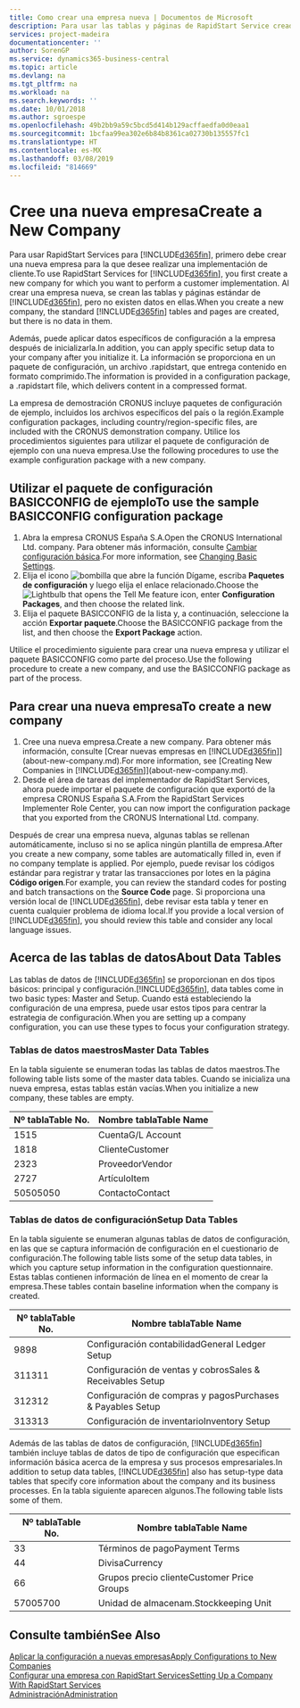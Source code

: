 ```yaml
---
title: Como crear una empresa nueva | Documentos de Microsoft
description: Para usar las tablas y páginas de RapidStart Service creadas que no tienen datos.
services: project-madeira
documentationcenter: ''
author: SorenGP
ms.service: dynamics365-business-central
ms.topic: article
ms.devlang: na
ms.tgt_pltfrm: na
ms.workload: na
ms.search.keywords: ''
ms.date: 10/01/2018
ms.author: sgroespe
ms.openlocfilehash: 49b2bb9a59c5bcd5d414b129acffaedfa0d0eaa1
ms.sourcegitcommit: 1bcfaa99ea302e6b84b8361ca02730b135557fc1
ms.translationtype: HT
ms.contentlocale: es-MX
ms.lasthandoff: 03/08/2019
ms.locfileid: "814669"
---
```

# <a name="create-a-new-company"></a><span data-ttu-id="1cec8-103">Cree una nueva empresa</span><span class="sxs-lookup"><span data-stu-id="1cec8-103">Create a New Company</span></span>
<span data-ttu-id="1cec8-104">Para usar RapidStart Services para [!INCLUDE[d365fin](includes/d365fin_md.md)], primero debe crear una nueva empresa para la que desee realizar una implementación de cliente.</span><span class="sxs-lookup"><span data-stu-id="1cec8-104">To use RapidStart Services for [!INCLUDE[d365fin](includes/d365fin_md.md)], you first create a new company for which you want to perform a customer implementation.</span></span> <span data-ttu-id="1cec8-105">Al crear una empresa nueva, se crean las tablas y páginas estándar de [!INCLUDE[d365fin](includes/d365fin_md.md)], pero no existen datos en ellas.</span><span class="sxs-lookup"><span data-stu-id="1cec8-105">When you create a new company, the standard [!INCLUDE[d365fin](includes/d365fin_md.md)] tables and pages are created, but there is no data in them.</span></span>

<span data-ttu-id="1cec8-106">Además, puede aplicar datos específicos de configuración a la empresa después de inicializarla.</span><span class="sxs-lookup"><span data-stu-id="1cec8-106">In addition, you can apply specific setup data to your company after you initialize it.</span></span> <span data-ttu-id="1cec8-107">La información se proporciona en un paquete de configuración, un archivo .rapidstart, que entrega contenido en formato comprimido.</span><span class="sxs-lookup"><span data-stu-id="1cec8-107">The information is provided in a configuration package, a .rapidstart file, which delivers content in a compressed format.</span></span>  

<span data-ttu-id="1cec8-108">La empresa de demostración CRONUS incluye paquetes de configuración de ejemplo, incluidos los archivos específicos del país o la región.</span><span class="sxs-lookup"><span data-stu-id="1cec8-108">Example configuration packages, including country/region-specific files, are included with the CRONUS demonstration company.</span></span> <span data-ttu-id="1cec8-109">Utilice los procedimientos siguientes para utilizar el paquete de configuración de ejemplo con una nueva empresa.</span><span class="sxs-lookup"><span data-stu-id="1cec8-109">Use the following procedures to use the example configuration package with a new company.</span></span>  

## <a name="to-use-the-sample-basicconfig-configuration-package"></a><span data-ttu-id="1cec8-110">Utilizar el paquete de configuración BASICCONFIG de ejemplo</span><span class="sxs-lookup"><span data-stu-id="1cec8-110">To use the sample BASICCONFIG configuration package</span></span>  
1. <span data-ttu-id="1cec8-111">Abra la empresa CRONUS España S.A.</span><span class="sxs-lookup"><span data-stu-id="1cec8-111">Open the CRONUS International Ltd. company.</span></span> <span data-ttu-id="1cec8-112">Para obtener más información, consulte [Cambiar configuración básica](ui-change-basic-settings.md).</span><span class="sxs-lookup"><span data-stu-id="1cec8-112">For more information, see [Changing Basic Settings](ui-change-basic-settings.md).</span></span>
2. <span data-ttu-id="1cec8-113">Elija el icono ![bombilla que abre la función Dígame](media/ui-search/search_small.png "Dígame que desea hacer"), escriba **Paquetes de configuración** y luego elija el enlace relacionado.</span><span class="sxs-lookup"><span data-stu-id="1cec8-113">Choose the ![Lightbulb that opens the Tell Me feature](media/ui-search/search_small.png "Tell me what you want to do") icon, enter **Configuration Packages**, and then choose the related link.</span></span>  
3. <span data-ttu-id="1cec8-114">Elija el paquete BASICCONFIG de la lista y, a continuación, seleccione la acción **Exportar paquete**.</span><span class="sxs-lookup"><span data-stu-id="1cec8-114">Choose the BASICCONFIG package from the list, and then choose the **Export Package** action.</span></span>  

<span data-ttu-id="1cec8-115">Utilice el procedimiento siguiente para crear una nueva empresa y utilizar el paquete BASICCONFIG como parte del proceso.</span><span class="sxs-lookup"><span data-stu-id="1cec8-115">Use the following procedure to create a new company, and use the BASICCONFIG package as part of the process.</span></span>  

## <a name="to-create-a-new-company"></a><span data-ttu-id="1cec8-116">Para crear una nueva empresa</span><span class="sxs-lookup"><span data-stu-id="1cec8-116">To create a new company</span></span>  
1. <span data-ttu-id="1cec8-117">Cree una nueva empresa.</span><span class="sxs-lookup"><span data-stu-id="1cec8-117">Create a new company.</span></span> <span data-ttu-id="1cec8-118">Para obtener más información, consulte [Crear nuevas empresas en [!INCLUDE[d365fin](includes/d365fin_md.md)]](about-new-company.md).</span><span class="sxs-lookup"><span data-stu-id="1cec8-118">For more information, see [Creating New Companies in [!INCLUDE[d365fin](includes/d365fin_md.md)]](about-new-company.md).</span></span>
2. <span data-ttu-id="1cec8-119">Desde el área de tareas del implementador de RapidStart Services, ahora puede importar el paquete de configuración que exportó de la empresa CRONUS España S.A.</span><span class="sxs-lookup"><span data-stu-id="1cec8-119">From the RapidStart Services Implementer Role Center, you can now import the configuration package that you exported from the CRONUS International Ltd. company.</span></span>

<span data-ttu-id="1cec8-120">Después de crear una empresa nueva, algunas tablas se rellenan automáticamente, incluso si no se aplica ningún plantilla de empresa.</span><span class="sxs-lookup"><span data-stu-id="1cec8-120">After you create a new company, some tables are automatically filled in, even if no company template is applied.</span></span> <span data-ttu-id="1cec8-121">Por ejemplo, puede revisar los códigos estándar para registrar y tratar las transacciones por lotes en la página **Código origen**.</span><span class="sxs-lookup"><span data-stu-id="1cec8-121">For example, you can review the standard codes for posting and batch transactions on the **Source Code** page.</span></span> <span data-ttu-id="1cec8-122">Si proporciona una versión local de [!INCLUDE[d365fin](includes/d365fin_md.md)], debe revisar esta tabla y tener en cuenta cualquier problema de idioma local.</span><span class="sxs-lookup"><span data-stu-id="1cec8-122">If you provide a local version of [!INCLUDE[d365fin](includes/d365fin_md.md)], you should review this table and consider any local language issues.</span></span>

## <a name="about-data-tables"></a><span data-ttu-id="1cec8-123">Acerca de las tablas de datos</span><span class="sxs-lookup"><span data-stu-id="1cec8-123">About Data Tables</span></span>
<span data-ttu-id="1cec8-124">Las tablas de datos de [!INCLUDE[d365fin](includes/d365fin_md.md)] se proporcionan en dos tipos básicos: principal y configuración.</span><span class="sxs-lookup"><span data-stu-id="1cec8-124">[!INCLUDE[d365fin](includes/d365fin_md.md)], data tables come in two basic types: Master and Setup.</span></span> <span data-ttu-id="1cec8-125">Cuando está estableciendo la configuración de una empresa, puede usar estos tipos para centrar la estrategia de configuración.</span><span class="sxs-lookup"><span data-stu-id="1cec8-125">When you are setting up a company configuration, you can use these types to focus your configuration strategy.</span></span>  

### <a name="master-data-tables"></a><span data-ttu-id="1cec8-126">Tablas de datos maestros</span><span class="sxs-lookup"><span data-stu-id="1cec8-126">Master Data Tables</span></span>  
<span data-ttu-id="1cec8-127">En la tabla siguiente se enumeran todas las tablas de datos maestros.</span><span class="sxs-lookup"><span data-stu-id="1cec8-127">The following table lists some of the master data tables.</span></span> <span data-ttu-id="1cec8-128">Cuando se inicializa una nueva empresa, estas tablas están vacías.</span><span class="sxs-lookup"><span data-stu-id="1cec8-128">When you initialize a new company, these tables are empty.</span></span>  

|<span data-ttu-id="1cec8-129">Nº tabla</span><span class="sxs-lookup"><span data-stu-id="1cec8-129">Table No.</span></span>|<span data-ttu-id="1cec8-130">Nombre tabla</span><span class="sxs-lookup"><span data-stu-id="1cec8-130">Table Name</span></span>|  
|-------------------|--------------------|  
|<span data-ttu-id="1cec8-131">15</span><span class="sxs-lookup"><span data-stu-id="1cec8-131">15</span></span>|<span data-ttu-id="1cec8-132">Cuenta</span><span class="sxs-lookup"><span data-stu-id="1cec8-132">G/L Account</span></span>|  
|<span data-ttu-id="1cec8-133">18</span><span class="sxs-lookup"><span data-stu-id="1cec8-133">18</span></span>|<span data-ttu-id="1cec8-134">Cliente</span><span class="sxs-lookup"><span data-stu-id="1cec8-134">Customer</span></span>|  
|<span data-ttu-id="1cec8-135">23</span><span class="sxs-lookup"><span data-stu-id="1cec8-135">23</span></span>|<span data-ttu-id="1cec8-136">Proveedor</span><span class="sxs-lookup"><span data-stu-id="1cec8-136">Vendor</span></span>|  
|<span data-ttu-id="1cec8-137">27</span><span class="sxs-lookup"><span data-stu-id="1cec8-137">27</span></span>|<span data-ttu-id="1cec8-138">Artículo</span><span class="sxs-lookup"><span data-stu-id="1cec8-138">Item</span></span>|  
|<span data-ttu-id="1cec8-139">5050</span><span class="sxs-lookup"><span data-stu-id="1cec8-139">5050</span></span>|<span data-ttu-id="1cec8-140">Contacto</span><span class="sxs-lookup"><span data-stu-id="1cec8-140">Contact</span></span>|  

### <a name="setup-data-tables"></a><span data-ttu-id="1cec8-141">Tablas de datos de configuración</span><span class="sxs-lookup"><span data-stu-id="1cec8-141">Setup Data Tables</span></span>  
<span data-ttu-id="1cec8-142">En la tabla siguiente se enumeran algunas tablas de datos de configuración, en las que se captura información de configuración en el cuestionario de configuración.</span><span class="sxs-lookup"><span data-stu-id="1cec8-142">The following table lists some of the setup data tables, in which you capture setup information in the configuration questionnaire.</span></span> <span data-ttu-id="1cec8-143">Estas tablas contienen información de línea en el momento de crear la empresa.</span><span class="sxs-lookup"><span data-stu-id="1cec8-143">These tables contain baseline information when the company is created.</span></span>  

|<span data-ttu-id="1cec8-144">Nº tabla</span><span class="sxs-lookup"><span data-stu-id="1cec8-144">Table No.</span></span>|<span data-ttu-id="1cec8-145">Nombre tabla</span><span class="sxs-lookup"><span data-stu-id="1cec8-145">Table Name</span></span>|  
|-------------------|--------------------|  
|<span data-ttu-id="1cec8-146">98</span><span class="sxs-lookup"><span data-stu-id="1cec8-146">98</span></span>|<span data-ttu-id="1cec8-147">Configuración contabilidad</span><span class="sxs-lookup"><span data-stu-id="1cec8-147">General Ledger Setup</span></span>|  
|<span data-ttu-id="1cec8-148">311</span><span class="sxs-lookup"><span data-stu-id="1cec8-148">311</span></span>|<span data-ttu-id="1cec8-149">Configuración de ventas y cobros</span><span class="sxs-lookup"><span data-stu-id="1cec8-149">Sales & Receivables Setup</span></span>|  
|<span data-ttu-id="1cec8-150">312</span><span class="sxs-lookup"><span data-stu-id="1cec8-150">312</span></span>|<span data-ttu-id="1cec8-151">Configuración de compras y pagos</span><span class="sxs-lookup"><span data-stu-id="1cec8-151">Purchases & Payables Setup</span></span>|  
|<span data-ttu-id="1cec8-152">313</span><span class="sxs-lookup"><span data-stu-id="1cec8-152">313</span></span>|<span data-ttu-id="1cec8-153">Configuración de inventario</span><span class="sxs-lookup"><span data-stu-id="1cec8-153">Inventory Setup</span></span>|  

<span data-ttu-id="1cec8-154">Además de las tablas de datos de configuración, [!INCLUDE[d365fin](includes/d365fin_md.md)] también incluye tablas de datos de tipo de configuración que especifican información básica acerca de la empresa y sus procesos empresariales.</span><span class="sxs-lookup"><span data-stu-id="1cec8-154">In addition to setup data tables, [!INCLUDE[d365fin](includes/d365fin_md.md)] also has setup-type data tables that specify core information about the company and its business processes.</span></span> <span data-ttu-id="1cec8-155">En la tabla siguiente aparecen algunos.</span><span class="sxs-lookup"><span data-stu-id="1cec8-155">The following table lists some of them.</span></span>  

|<span data-ttu-id="1cec8-156">Nº tabla</span><span class="sxs-lookup"><span data-stu-id="1cec8-156">Table No.</span></span>|<span data-ttu-id="1cec8-157">Nombre tabla</span><span class="sxs-lookup"><span data-stu-id="1cec8-157">Table Name</span></span>|  
|-------------------|--------------------|  
|<span data-ttu-id="1cec8-158">3</span><span class="sxs-lookup"><span data-stu-id="1cec8-158">3</span></span>|<span data-ttu-id="1cec8-159">Términos de pago</span><span class="sxs-lookup"><span data-stu-id="1cec8-159">Payment Terms</span></span>|  
|<span data-ttu-id="1cec8-160">4</span><span class="sxs-lookup"><span data-stu-id="1cec8-160">4</span></span>|<span data-ttu-id="1cec8-161">Divisa</span><span class="sxs-lookup"><span data-stu-id="1cec8-161">Currency</span></span>|  
|<span data-ttu-id="1cec8-162">6</span><span class="sxs-lookup"><span data-stu-id="1cec8-162">6</span></span>|<span data-ttu-id="1cec8-163">Grupos precio cliente</span><span class="sxs-lookup"><span data-stu-id="1cec8-163">Customer Price Groups</span></span>|  
|<span data-ttu-id="1cec8-164">5700</span><span class="sxs-lookup"><span data-stu-id="1cec8-164">5700</span></span>|<span data-ttu-id="1cec8-165">Unidad de almacenam.</span><span class="sxs-lookup"><span data-stu-id="1cec8-165">Stockkeeping Unit</span></span>|

  

## <a name="see-also"></a><span data-ttu-id="1cec8-166">Consulte también</span><span class="sxs-lookup"><span data-stu-id="1cec8-166">See Also</span></span>  
[<span data-ttu-id="1cec8-167">Aplicar la configuración a nuevas empresas</span><span class="sxs-lookup"><span data-stu-id="1cec8-167">Apply Configurations to New Companies</span></span>](admin-apply-configuration-to-new-companies.md)  
[<span data-ttu-id="1cec8-168">Configurar una empresa con RapidStart Services</span><span class="sxs-lookup"><span data-stu-id="1cec8-168">Setting Up a Company With RapidStart Services</span></span>](admin-set-up-a-company-with-rapidstart.md)  
[<span data-ttu-id="1cec8-169">Administración</span><span class="sxs-lookup"><span data-stu-id="1cec8-169">Administration</span></span>](admin-setup-and-administration.md)
